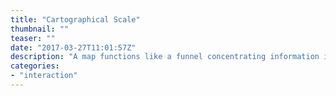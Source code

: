```yaml
---
title: "Cartographical Scale"
thumbnail: ""
teaser: ""
date: "2017-03-27T11:01:57Z"
description: "A map functions like a funnel concentrating information into a smaller manageable area depending on scale."
categories: 
- "interaction"
---
```



